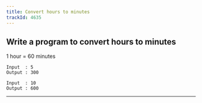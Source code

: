 ```yaml
---
title: Convert hours to minutes
trackId: 4635
---
```


## Write a program to convert hours to minutes

1 hour = 60 minutes

```
Input  : 5
Output : 300

Input  : 10
Output : 600
```

---
